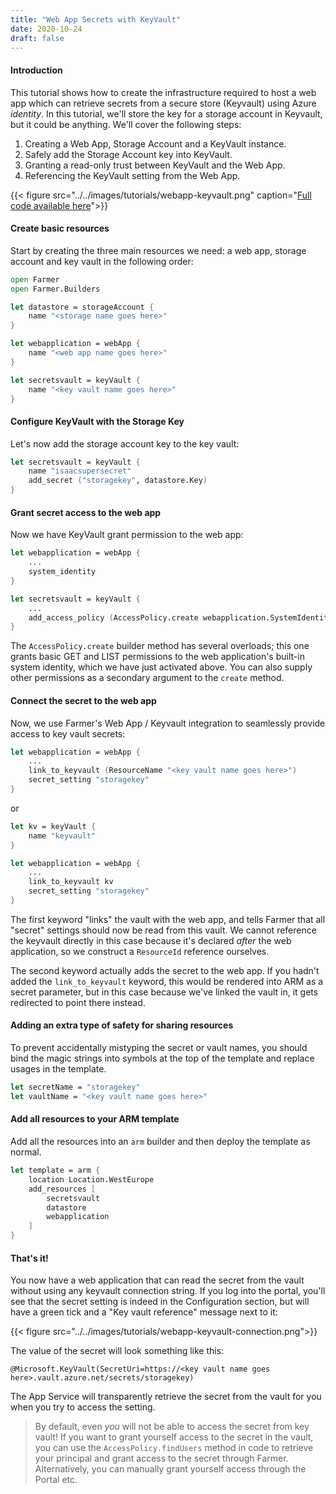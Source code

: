 ```yaml
---
title: "Web App Secrets with KeyVault"
date: 2020-10-24
draft: false
---
```


#### Introduction
This tutorial shows how to create the infrastructure required to host a web app which can retrieve secrets from a secure store (Keyvault) using Azure *identity*. In this tutorial, we'll store the key for a storage account in Keyvault, but it could be anything. We'll cover the following steps:

1. Creating a Web App, Storage Account and a KeyVault instance.
1. Safely add the Storage Account key into KeyVault.
1. Granting a read-only trust between KeyVault and the Web App.
1. Referencing the KeyVault setting from the Web App.

{{< figure src="../../images/tutorials/webapp-keyvault.png" caption="[Full code available here](https://github.com/CompositionalIT/farmer/blob/master/samples/scripts/tutorials/webapp-keyvault.fsx)">}}

#### Create basic resources
Start by creating the three main resources we need: a web app, storage account and key vault in the following order:

```fsharp
open Farmer
open Farmer.Builders

let datastore = storageAccount {
    name "<storage name goes here>"
}

let webapplication = webApp {
    name "<web app name goes here>"
}

let secretsvault = keyVault {
    name "<key vault name goes here>"
}
```

#### Configure KeyVault with the Storage Key
Let's now add the storage account key to the key vault:

```fsharp
let secretsvault = keyVault {
    name "isaacsupersecret"
    add_secret ("storagekey", datastore.Key)
}
```

#### Grant secret access to the web app
Now we have KeyVault grant permission to the web app:

```fsharp
let webapplication = webApp {
    ...
    system_identity
}

let secretsvault = keyVault {
    ...
    add_access_policy (AccessPolicy.create webapplication.SystemIdentity)
}
```

The `AccessPolicy.create` builder method has several overloads; this one grants basic GET and LIST permissions to the web application's built-in system identity, which we have just activated above. You can also supply other permissions as a secondary argument to the `create` method.

#### Connect the secret to the web app
Now, we use Farmer's Web App / Keyvault integration to seamlessly provide access to key vault secrets:

```fsharp
let webapplication = webApp {
    ...
    link_to_keyvault (ResourceName "<key vault name goes here>")
    secret_setting "storagekey"
}
```

or

```fsharp
let kv = keyVault {
    name "keyvault"
}

let webapplication = webApp {
    ...
    link_to_keyvault kv
    secret_setting "storagekey"
}
```

The first keyword "links" the vault with the web app, and tells Farmer that all "secret" settings should now be read from this vault. We cannot reference the keyvault directly in this case because it's declared *after* the web application, so we construct a `ResourceId` reference ourselves.

The second keyword actually adds the secret to the web app. If you hadn't added the `link_to_keyvault` keyword, this would be rendered into ARM as a secret parameter, but in this case because we've linked the vault in, it gets redirected to point there instead.

#### Adding an extra type of safety for sharing resources
To prevent accidentally mistyping the secret or vault names, you should bind the magic strings into symbols at the top of the template and replace usages in the template.

```fsharp
let secretName = "storagekey"
let vaultName = "<key vault name goes here>"
```

#### Add all resources to your ARM template
Add all the resources into an `arm` builder and then deploy the template as normal.

```fsharp
let template = arm {
    location Location.WestEurope
    add_resources [
        secretsvault
        datastore
        webapplication
    ]
}
```

#### That's it!
You now have a web application that can read the secret from the vault without using any keyvault connection string. If you log into the portal, you'll see that the secret setting is indeed in the Configuration section, but will have a green tick and a "Key vault reference" message next to it:

{{< figure src="../../images/tutorials/webapp-keyvault-connection.png">}}

The value of the secret will look something like this:

```
@Microsoft.KeyVault(SecretUri=https://<key vault name goes here>.vault.azure.net/secrets/storagekey)
```

The App Service will transparently retrieve the secret from the vault for you when you try to access the setting.

> By default, even *you* will not be able to access the secret from key vault! If you want to grant yourself access to the secret in the vault, you can use the `AccessPolicy.findUsers` method in code to retrieve your principal and grant access to the secret through Farmer. Alternatively, you can manually grant yourself access through the Portal etc.

